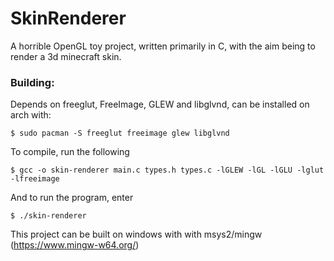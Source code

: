 # SkinRenderer
A horrible OpenGL toy project, written primarily in C, with the aim being to render a 3d minecraft skin.

### Building:
Depends on freeglut, FreeImage, GLEW and libglvnd, can be installed on arch with:

`$ sudo pacman -S freeglut freeimage glew libglvnd`

To compile, run the following

`$ gcc -o skin-renderer main.c types.h types.c -lGLEW -lGL -lGLU -lglut -lfreeimage`

And to run the program, enter

`$ ./skin-renderer`

This project can be built on windows with with msys2/mingw (https://www.mingw-w64.org/)